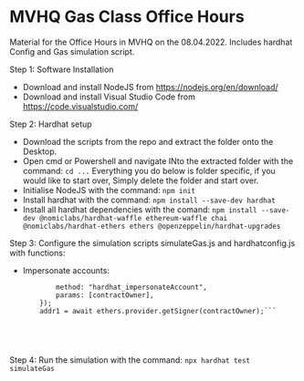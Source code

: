# MVHQ Gas Class Office Hours 
Material for the Office Hours in MVHQ on the 08.04.2022. Includes hardhat Config and Gas simulation script.

Step 1: Software Installation
- Download and install NodeJS from https://nodejs.org/en/download/
- Download and install Visual Studio Code from https://code.visualstudio.com/


Step 2: Hardhat setup
- Download the scripts from the repo and extract the folder onto the Desktop.
- Open cmd or Powershell and navigate INto the extracted folder with the command:
        ```cd ...```
        Everything you do below is folder specific, if you would like to start over, 
        Simply delete the folder and start over.
- Initialise NodeJS with the command:
        ```npm init```
- Install hardhat with the command:
        ```npm install --save-dev hardhat```
- Install all hardhat dependencies with the comand:
        ```npm install --save-dev @nomiclabs/hardhat-waffle ethereum-waffle chai @nomiclabs/hardhat-ethers ethers @openzeppelin/hardhat-upgrades```
    
Step 3: Configure the simulation scripts simulateGas.js and hardhatconfig.js with functions:  

- Impersonate accounts:
    ```await hre.network.provider.request({
            method: "hardhat_impersonateAccount",
            params: [contractOwner],
        });
        addr1 = await ethers.provider.getSigner(contractOwner);```





Step 4: Run the simulation with the command:
        ```npx hardhat test simulateGas```
